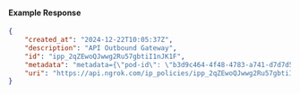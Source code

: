 <!-- Code generated for API Clients. DO NOT EDIT. -->

#### Example Response

```json
{
	"created_at": "2024-12-22T10:05:37Z",
	"description": "API Outbound Gateway",
	"id": "ipp_2qZEwoQJwwg2Ru57gbtiI1nJK1F",
	"metadata": "metadata={\"pod-id\": \"b3d9c464-4f48-4783-a741-d7d7d5db310f\"}",
	"uri": "https://api.ngrok.com/ip_policies/ipp_2qZEwoQJwwg2Ru57gbtiI1nJK1F"
}
```
